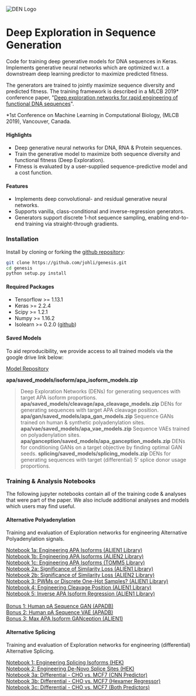 ![DEN Logo](https://github.com/johli/genesis/blob/master/den_github_logo.png?raw=true)

# Deep Exploration in Sequence Generation
Code for training deep generative models for DNA sequences in Keras. Implements generative neural networks which are optimized w.r.t. a downstream deep learning predictor to maximize predicted fitness.

The generators are trained to jointly maximize sequence diversity and predicted fitness. The training framework is described in a MLCB 2019* conference paper, "[Deep exploration networks for rapid engineering of functional DNA sequences](https://github.com/johli/genesis/blob/master/mlcb_exploration_nets.pdf?raw=true)".

*1st Conference on Machine Learning in Computational Biology, (MLCB 2019), Vancouver, Canada.

#### Highlights
- Deep generative neural networks for DNA, RNA & Protein sequences.
- Train the generative model to maximize both sequence diversity and functional fitness (Deep Exploration).
- Fitness is evaluated by a user-supplied sequence-predictive model and a cost function.

#### Features
- Implements deep convolutional- and residual generative neural networks.
- Supports vanilla, class-conditional and inverse-regression generators.
- Generators support discrete 1-hot sequence sampling, enabling end-to-end training via straight-through gradients.

### Installation
Install by cloning or forking the [github repository](https://github.com/johli/genesis.git):
```sh
git clone https://github.com/johli/genesis.git
cd genesis
python setup.py install
```

#### Required Packages
- Tensorflow >= 1.13.1
- Keras >= 2.2.4
- Scipy >= 1.2.1
- Numpy >= 1.16.2
- Isolearn >= 0.2.0 ([github](https://github.com/johli/isolearn.git))

#### Saved Models
To aid reproducibility, we provide access to all trained models via the google drive link below:

[Model Repository](https://drive.google.com/open?id=)

**apa/saved_models/isoform/apa_isoform_models.zip**
> Deep Exploration Networks (DENs) for generating sequences with target APA isoform proportions.
**apa/saved_models/cleavage/apa_cleavage_models.zip**
> DENs for generating sequences with target APA cleavage position.
**apa/gan/saved_models/apa_gan_models.zip**
> Sequence GANs trained on human & synthetic polyadenylation sites.
**apa/vae/saved_models/apa_vae_models.zip**
> Sequence VAEs trained on polyadenylation sites.
**apa/ganception/saved_models/apa_ganception_models.zip**
> DENs for conditioning GANs on a target objective by finding optimal GAN seeds.
**splicing/saved_models/splicing_models.zip**
> DENs for generating sequences with target (differential) 5' splice donor usage proportions.


### Training & Analysis Notebooks 
The following jupyter notebooks contain all of the training code & analyses that were part of the paper.
We also include additional analyses and models which users may find useful.

#### Alternative Polyadenylation
Training and evaluation of Exploration networks for engineering Alternative Polyadenylation signals.

[Notebook 1a: Engineering APA Isoforms (ALIEN1 Library)](https://nbviewer.jupyter.org/github/johli/genesis/blob/master/analysis/apa/apa_target_isoform_genesis_simple.ipynb)<br/>
[Notebook 1b: Engineering APA Isoforms (ALIEN2 Library)](https://nbviewer.jupyter.org/github/johli/genesis/blob/master/analysis/apa/apa_target_isoform_genesis_doubledope.ipynb)<br/>
[Notebook 1c: Engineering APA Isoforms (TOMM5 Library)](https://nbviewer.jupyter.org/github/johli/genesis/blob/master/analysis/apa/apa_target_isoform_genesis_tomm5.ipynb)<br/>
[Notebook 2a: Significance of Similarity Loss (ALIEN1 Library)](https://nbviewer.jupyter.org/github/johli/genesis/blob/master/analysis/apa/apa_max_isoform_genesis_simple_eval_repelweight.ipynb)<br/>
[Notebook 2b: Significance of Similarity Loss (ALIEN2 Library)](https://nbviewer.jupyter.org/github/johli/genesis/blob/master/analysis/apa/apa_max_isoform_genesis_doubledope_eval_repelweight.ipynb)<br/>
[Notebook 3: PWMs or Discrete One-Hot Samples? (ALIEN1 Library)](https://nbviewer.jupyter.org/github/johli/genesis/blob/master/analysis/apa/apa_target_isoform_genesis_eval_sampling_modes.ipynb)<br/>
[Notebook 4: Engineering Cleavage Position (ALIEN1 Library)](https://nbviewer.jupyter.org/github/johli/genesis/blob/master/analysis/apa/apa_cleavage_genesis.ipynb)<br/>
[Notebook 5: Inverse APA Isoform Regression (ALIEN1 Library)](https://nbviewer.jupyter.org/github/johli/genesis/blob/master/analysis/apa/apa_isoform_regression_genesis.ipynb)<br/>
<br/>
[Bonus 1: Human pA Sequence GAN (APADB)](https://nbviewer.jupyter.org/github/johli/genesis/blob/master/analysis/apa/gan/train_sequence_sngan_new_resnet_multisample_batchnorm_normal_apadb.ipynb)<br/>
[Bonus 2: Human pA Sequence VAE (APADB)](https://nbviewer.jupyter.org/github/johli/genesis/blob/master/analysis/apa/vae/train_sequence_vae_all_code_partials_apadb_new_resnet_len_160.ipynb)<br/>
[Bonus 3: Max APA Isoform GANception (ALIEN1)](https://nbviewer.jupyter.org/github/johli/genesis/blob/master/analysis/apa/ganception/apa_max_isoform_genesis_wgan_simple_singlesample_descent_normal_latent_similarity.ipynb)<br/>

#### Alternative Splicing
Training and evaluation of Exploration networks for engineering (differential) Alternative Splicing.

[Notebook 1: Engineering Splicing Isoforms (HEK)](https://nbviewer.jupyter.org/github/johli/genesis/blob/master/analysis/splicing/splicing_target_isoform_genesis_hek.ipynb)<br/>
[Notebook 2: Engineering De-Novo Splice Sites (HEK)](https://nbviewer.jupyter.org/github/johli/genesis/blob/master/analysis/splicing/splicing_cleavage_genesis_hek.ipynb)<br/>
[Notebook 3a: Differential - CHO vs. MCF7 (CNN Predictor)](https://nbviewer.jupyter.org/github/johli/genesis/blob/master/analysis/splicing/splicing_differential_genesis_cnn_cho_vs_mcf7.ipynb)<br/>
[Notebook 3b: Differential - CHO vs. MCF7 (Hexamer Regressor)](https://nbviewer.jupyter.org/github/johli/genesis/blob/master/analysis/splicing/splicing_differential_genesis_logistic_regression_both_regions_cho_vs_mcf7.ipynb)<br/>
[Notebook 3c: Differential - CHO vs. MCF7 (Both Predictors)](https://nbviewer.jupyter.org/github/johli/genesis/blob/master/analysis/splicing/splicing_differential_genesis_cnn_and_logistic_regression_both_regions_cho_vs_mcf7.ipynb)<br/>
